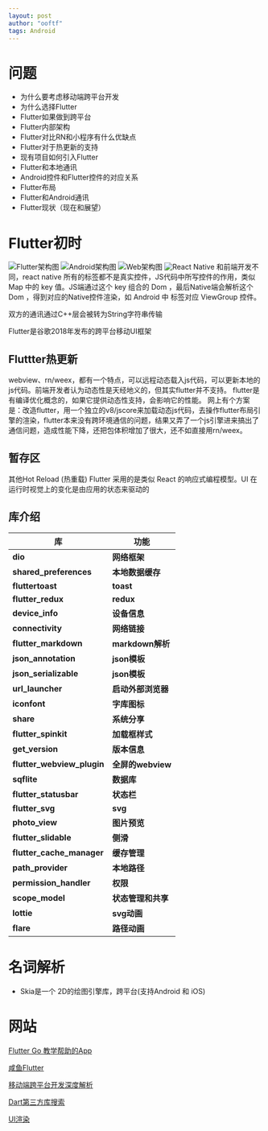 ```yaml
---
layout: post
author: "ooftf"
tags: Android
---
```

# 问题
* 为什么要考虑移动端跨平台开发
* 为什么选择Flutter
* Flutter如果做到跨平台
* Flutter内部架构
* Flutter对比RN和小程序有什么优缺点
* Flutter对于热更新的支持
* 现有项目如何引入Flutter
* Flutter和本地通讯
* Android控件和Flutter控件的对应关系
* Flutter布局
* Flutter和Android通讯
* Flutter现状（现在和展望）
# Flutter初时
![Flutter架构图](https://user-gold-cdn.xitu.io/2019/9/6/16d04a2dde0b0705?imageView2/0/w/1280/h/960/format/webp/ignore-error/1)
![Android架构图](https://user-gold-cdn.xitu.io/2019/9/6/16d04a5b5351d574?imageView2/0/w/1280/h/960/format/webp/ignore-error/1)
![Web架构图](https://user-gold-cdn.xitu.io/2019/9/6/16d04a74e96060ac?imageView2/0/w/1280/h/960/format/webp/ignore-error/1)
![React Native](https://user-gold-cdn.xitu.io/2018/7/2/1645819e8bbe78f2?imageView2/0/w/1280/h/960/format/webp/ignore-error/1)
和前端开发不同，react native 所有的标签都不是真实控件，JS代码中所写控件的作用，类似 Map 中的 key 值。JS端通过这个 key 组合的 Dom ，最后Native端会解析这个 Dom ，得到对应的Native控件渲染，如 Android 中<view> 标签对应 ViewGroup 控件。

双方的通讯通过C++层会被转为String字符串传输

Flutter是谷歌2018年发布的跨平台移动UI框架
## Fluttter热更新
webview、rn/weex，都有一个特点，可以远程动态载入js代码，可以更新本地的js代码。前端开发者认为动态性是天经地义的，但其实flutter并不支持。
flutter是有编译优化概念的，如果它提供动态性支持，会影响它的性能。
网上有个方案是：改造flutter，用一个独立的v8/jscore来加载动态js代码，去操作flutter布局引擎的渲染，flutter本来没有跨环境通信的问题，结果又弄了一个js引擎进来搞出了通信问题，造成性能下降，还把包体积增加了很大，还不如直接用rn/weex。
## 暂存区
其他Hot Reload (热重载)
Flutter 采用的是类似 React 的响应式编程模型。UI 在运行时视觉上的变化是由应用的状态来驱动的
## 库介绍

| 库                          | 功能             |
| -------------------------- | -------------- |
| **dio**                    | **网络框架**       |
| **shared_preferences**     | **本地数据缓存**     |
| **fluttertoast**           | **toast**      |
| **flutter_redux**          | **redux**      |
| **device_info**            | **设备信息**       |
| **connectivity**           | **网络链接**       |
| **flutter_markdown**       | **markdown解析** |
| **json_annotation**        | **json模板**     |
| **json_serializable**      | **json模板**     |
| **url_launcher**           | **启动外部浏览器**    |
| **iconfont**               | **字库图标**       |
| **share**                  | **系统分享**       |
| **flutter_spinkit**        | **加载框样式**      |
| **get_version**            | **版本信息**       |
| **flutter_webview_plugin** | **全屏的webview** |
| **sqflite**                | **数据库**        |
| **flutter_statusbar**      | **状态栏**        |
| **flutter_svg**            | **svg**        |
| **photo_view**             | **图片预览**       |
| **flutter_slidable**       | **侧滑**         |
| **flutter_cache_manager**  | **缓存管理**       |
| **path_provider**          | **本地路径**       |
| **permission_handler**     | **权限**         |
| **scope_model**            | **状态管理和共享**    |
| **lottie**                 | **svg动画**    |
| **flare**                  | **路径动画**    |
# 名词解析
* Skia是一个 2D的绘图引擎库，跨平台(支持Android 和 iOS)
# 网站
[Flutter Go 教学帮助的App](https://flutter-go.pub/website/)

[咸鱼Flutter](https://c.tb.cn/I3.ZZpRl)

[移动端跨平台开发深度解析](https://juejin.im/post/5b395eb96fb9a00e556123ef)

[Dart第三方库搜索](https://pub.flutter-io.cn/)

[UI渲染](https://juejin.im/post/5dac428af265da5ba838f476)